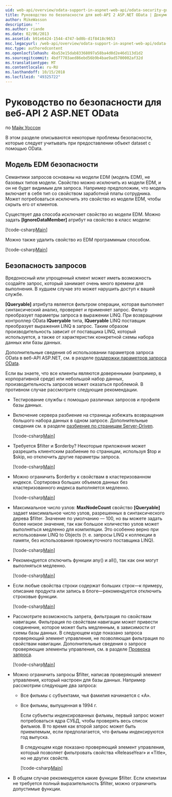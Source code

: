```yaml
---
uid: web-api/overview/odata-support-in-aspnet-web-api/odata-security-guidance
title: Руководство по безопасности для веб-API 2 ASP.NET OData | Документация Майкрософт
author: MikeWasson
description: ''
ms.author: riande
ms.date: 02/06/2013
ms.assetid: b91e6424-1544-4747-bd0b-d1f8418c9653
msc.legacyurl: /web-api/overview/odata-support-in-aspnet-web-api/odata-security-guidance
msc.type: authoredcontent
ms.openlocfilehash: 4ba53e15dab83368097a58ba4d0d2e46d113d1d2
ms.sourcegitcommit: 4bdf7703aed86ebd56b9b4bae9ad5700002af32d
ms.translationtype: MT
ms.contentlocale: ru-RU
ms.lasthandoff: 10/15/2018
ms.locfileid: "49325722"
---
```

<a name="security-guidance-for-aspnet-web-api-2-odata"></a>Руководство по безопасности для веб-API 2 ASP.NET OData
====================
по [Майк Уоссон](https://github.com/MikeWasson)

В этом разделе описываются некоторые проблемы безопасности, которые следует учитывать при предоставлении объект dataset с помощью OData.

## <a name="edm-security"></a>Модель EDM безопасности

Семантики запросов основаны на модели EDM (модель EDM), не базовых типов модели. Свойство можно исключить из модели EDM, и он не будет видимым для запроса. Например предположим, что модель включает в себя тип со свойством заработной платы сотрудника. Может потребоваться исключить это свойство из модели EDM, чтобы скрыть его от клиентов.

Существует два способа исключает свойство из модели EDM. Можно задать **[IgnoreDataMember]** атрибут на свойство в класс модели:

[!code-csharp[Main](odata-security-guidance/samples/sample1.cs)]

Можно также удалить свойство из EDM программным способом.

[!code-csharp[Main](odata-security-guidance/samples/sample2.cs)]

## <a name="query-security"></a>Безопасность запросов

Вредоносный или упрощенный клиент может иметь возможность создайте запрос, который занимает очень много времени для выполнения. В худшем случае это может нарушить доступ к вашей службе.

**[Queryable]** атрибута является фильтром операции, которая выполняет синтаксический анализ, проверяет и применяет запрос. Фильтр преобразует параметры запроса в выражении LINQ. При возвращении контроллер OData **IQueryable** типа, **IQueryable** LINQ поставщик преобразует выражения LINQ в запрос. Таким образом производительность зависит от поставщика LINQ, который используется, а также от характеристик конкретной схемы набора данных или базы данных.

Дополнительные сведения об использовании параметров запроса OData в веб-API ASP.NET, см. в разделе [поддержки параметров запроса OData](supporting-odata-query-options.md).

Если вы знаете, что все клиенты являются доверенными (например, в корпоративной среде) или небольшой набор данных, производительность запросов может оказаться проблемой. В противном случае рассмотрите следующие рекомендации.

- Тестирование службы с помощью различных запросов и профиля базы данных.
- Включение сервера разбиение на страницы избежать возвращения большого набора данных в одном запросе. Дополнительные сведения см. в разделе [разбиение по страницам Server-Driven](supporting-odata-query-options.md#server-paging). 

    [!code-csharp[Main](odata-security-guidance/samples/sample3.cs)]
- Требуется $filter и $orderby? Некоторые приложения может разрешить клиентским разбиение по страницам, используя $top и $skip, но отключить другие параметры запроса. 

    [!code-csharp[Main](odata-security-guidance/samples/sample4.cs)]
- Можно ограничить $orderby к свойствам в кластеризованном индексе. Сортировка больших объемов данных без кластеризованного индекса выполняется медленно. 

    [!code-csharp[Main](odata-security-guidance/samples/sample5.cs)]
- Максимальное число узлов: **MaxNodeCount** свойство **[Queryable]** задает максимальное число узлов, разрешенных в синтаксического дерева $filter. Значение по умолчанию — 100, но вы можете задать более низкое значение, так как большое количество узлов может выполняться медленно для компиляции. Это особенно верно при использовании LINQ to Objects (т. е. запросы LINQ к коллекции в памяти, без использования промежуточного поставщика LINQ). 

    [!code-csharp[Main](odata-security-guidance/samples/sample6.cs)]
- Рекомендуется отключить функции any() и all(), так как они могут выполняться медленно. 

    [!code-csharp[Main](odata-security-guidance/samples/sample7.cs)]
- Если любые свойства строки содержат больших строк&#8212;к примеру, описание продукта или запись в блоге&#8212;рекомендуется отключить строковые функции. 

    [!code-csharp[Main](odata-security-guidance/samples/sample8.cs)]
- Рассмотрите возможность запрета, фильтрация по свойствам навигации. Фильтрация по свойствам навигации может привести соединение, которое может быть медленным, в зависимости от схемы базы данных. В следующем коде показано запроса проверяющий элемент управления, не позволяющая фильтрация по свойствам навигации. Дополнительные сведения о запросе проверяющие элементы управления, см. в разделе [Проверка запроса](supporting-odata-query-options.md#query-validation). 

    [!code-csharp[Main](odata-security-guidance/samples/sample9.cs)]
- Можно ограничить запросы $filter, написав проверяющий элемент управления, который настроен для базы данных. Например рассмотрим следующие два запроса: 

  - Все фильмы с субъектами, чья фамилия начинается с «A».
  - Все фильмы, выпущенная в 1994 г.

    Если субъекты индексированных фильмы, первый запрос может потребоваться ядра СУБД, чтобы проверять весь список фильмов. В то время как второй запрос может быть приемлемым, если предполагается, что фильмы индексируются год выпуска.

    В следующем коде показано проверяющий элемент управления, который позволяет фильтровать свойства «ReleaseYear» и «Title», но не других свойств.

    [!code-csharp[Main](odata-security-guidance/samples/sample10.cs)]
- В общем случае рекомендуется какие функции $filter. Если клиентам не требуется полный выразительность $filter, можно ограничить допустимые функции.
